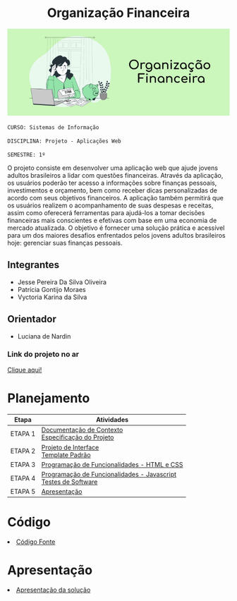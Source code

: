 <h1 align="center"> Organização Financeira </h1> 

<div align="center">

  ![Capa do projeto](/docs/img/organizacao-financeira-cover.png "Capa do projeto")
  
</div>


`CURSO: Sistemas de Informação`

`DISCIPLINA: Projeto - Aplicações Web`

`SEMESTRE: 1º`

O projeto consiste em desenvolver uma aplicação web que ajude jovens adultos brasileiros a lidar com questões financeiras. Através da aplicação, os usuários poderão ter acesso a informações sobre finanças pessoais, investimentos e orçamento, bem como receber dicas personalizadas de acordo com seus objetivos financeiros. A aplicação também permitirá que os usuários realizem o acompanhamento de suas despesas e receitas, assim como oferecerá ferramentas para ajudá-los a tomar decisões financeiras mais conscientes e efetivas com base em uma economia de mercado atualizada. O objetivo é fornecer uma solução prática e acessível para um dos maiores desafios enfrentados pelos jovens adultos brasileiros hoje: gerenciar suas finanças pessoais.
## Integrantes

* Jesse Pereira Da Silva Oliveira
* Patrícia Gontijo Moraes
* Vyctoria Karina da Silva



## Orientador

* Luciana de Nardin

### Link do projeto no ar

[Clique aqui!](https://wonderful-empanada-d00508.netlify.app/)

# Planejamento

| Etapa         | Atividades |
|  :----:   | ----------- |
| ETAPA 1         |[Documentação de Contexto](docs/context.md) <br> [Especificação do Projeto](docs/especification.md) |
| ETAPA 2         |[Projeto de Interface](docs/interface.md) <br> [Template Padrão](docs/template.md) |
| ETAPA 3         |[Programação de Funcionalidades - HTML e CSS](docs/development.md) |
| ETAPA 4        |[Programação de Funcionalidades - Javascript](docs/development.md) <br> [Testes de Software ](docs/tests.md) |
| ETAPA 5         | [Apresentação](presentation/README.md) |

# Código

<li><a href="src/README.md"> Código Fonte</a></li>

# Apresentação

<li><a href="presentation/README.md"> Apresentação da solução</a></li>
